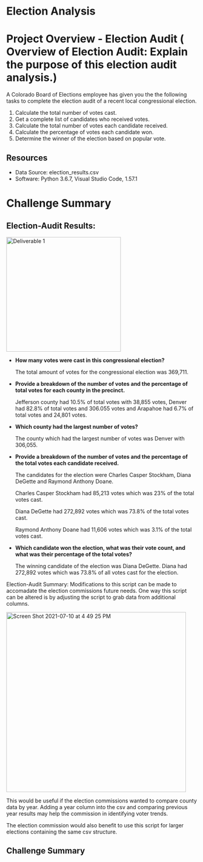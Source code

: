 # Election Analysis

# Project Overview - Election Audit ( Overview of Election Audit: Explain the purpose of this election audit analysis.)
A Colorado Board of Elections employee has given you the the following tasks to complete the election audit of a recent local congressional election.

1.  Calculate the total number of votes cast.
2.  Get a complete list of candidates who received votes.
3.  Calculate the total number of votes each candidate received.
4.  Calculate the percentage of votes each candidate won.
5.  Determine the winner of the election based on popular vote.

## Resources
-  Data Source: election_results.csv
-  Software:  Python 3.6.7, Visual Studio Code, 1.57.1


# Challenge Summary


##  Election-Audit Results:

<img width="302" alt="Deliverable 1" src="https://user-images.githubusercontent.com/691355/125178421-93bfd280-e199-11eb-88f0-be6ac5151b31.png">

-  **How many votes were cast in this congressional election?**

   
   The total amount of votes for the congressional election was 369,711.<br/>


-  **Provide a breakdown of the number of votes and the percentage of total votes for each county in the precinct.**


   
   Jefferson county had 10.5% of total votes with 38,855 votes, Denver had 82.8% of total votes and 306.055 votes and Arapahoe had 6.7% of total votes and 24,801      votes.<br/>



-  **Which county had the largest number of votes?**

   
   The county which had the largest number of votes was Denver with 306,055.


-  **Provide a breakdown of the number of votes and the percentage of the total votes each candidate received.**

   
   The candidates for the election were Charles Casper Stockham, Diana DeGette and Raymond Anthony Doane.  
   
   Charles Casper Stockham had 85,213 votes which was 23% of the total votes cast.
   
   Diana DeGette had 272,892 votes which was 73.8% of the total votes cast.
   
   Raymond Anthony Doane had 11,606 votes which was 3.1% of the total votes cast.



-  **Which candidate won the election, what was their vote count, and what was their percentage of the total votes?**
    
  
   The winning candidate of the election was Diana DeGette.  Diana had 272,892 votes which was 73.8% of all votes cast for the election.
   
   

Election-Audit Summary: 
Modifications to this script can be made to accomadate the election commissions future needs.  One way this script can be altered is by adjusting the script to grab data from additional columns.  

<img width="474" alt="Screen Shot 2021-07-10 at 4 49 25 PM" src="https://user-images.githubusercontent.com/691355/125178981-cae4b280-e19e-11eb-8067-ae02e2ec77e7.png">

This would be useful if the election commissions wanted to compare county data by year.  Adding a year column into the csv and comparing previous year results may help the commission in identifying voter trends.

The election commission would also benefit to use this script for larger elections containing the same csv structure.










## Challenge Summary
